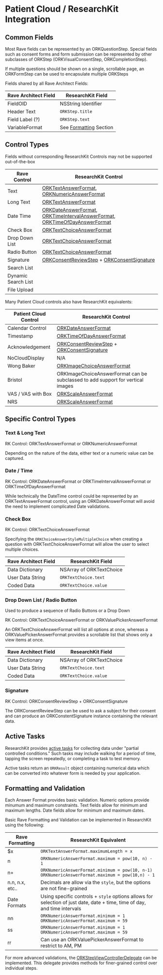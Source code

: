 # Patient Cloud / ResearchKit Integration

## Common Fields
Most Rave fields can be represented by an ORKQuestionStep. Special fields such as consent forms and form submission can be represented by
other subclasses of ORKStep (ORKVisualConsentStep, ORKCompletionStep).

If multiple questions should be shown on a single, scrollable page, an ORKFormStep can be used to encapsulate multiple ORKSteps

Fields shared by all Rave Architect Fields:

| Rave Architect Field | ResearchKit Field                                    |
| -------------------  | ----------------                                     |
| FieldOID             | NSString Identifier                                  |
| Header Text          | `ORKStep.title`                                      |
| Field Label (?)      | `ORKStep.text`                                       |
| VariableFormat       | See [Formatting](#formatting-and-validation) Section |



## Control Types

Fields without corresponding ResearchKit Controls may not be supported out-of-the-box

| Rave Control        | ResearchKit Control                                                                                                                                                                                                                                                                                       |
| --------------      | ---------                                                                                                                                                                                                                                                                                                 |
| Text                | [ORKTextAnswerFormat](http://researchkit.github.io/docs/Classes/ORKTextAnswerFormat.html), [ORKNumericAnswerFormat](http://researchkit.github.io/docs/Classes/ORKNumericAnswerFormat.html)                                                                                                                |
| Long Text           | [ORKTextAnswerFormat](http://researchkit.github.io/docs/Classes/ORKTextAnswerFormat.html)                                                                                                                                                                                                                 |
| Date Time           | [ORKDateAnswerFormat](http://researchkit.github.io/docs/Classes/ORKDateAnswerFormat.html), [ORKTimeIntervalAnswerFormat](http://researchkit.github.io/docs/Classes/ORKTimeIntervalAnswerFormat.html), [ORKTimeOfDayAnswerFormat](http://researchkit.github.io/docs/Classes/ORKTimeOfDayAnswerFormat.html) |
| Check Box           | [ORKTextChoiceAnswerFormat](http://researchkit.github.io/docs/Classes/ORKTextChoiceAnswerFormat.html)                                                                                                                                                                                                     |
| Drop Down List      | [ORKTextChoiceAnswerFormat](http://researchkit.github.io/docs/Classes/ORKTextChoiceAnswerFormat.html)                                                                                                                                                                                                     |
| Radio Button        | [ORKTextChoiceAnswerFormat](http://researchkit.github.io/docs/Classes/ORKTextChoiceAnswerFormat.html)                                                                                                                                                                                                     |
| Signature           | [ORKConsentReviewStep](http://researchkit.github.io/docs/Classes/ORKConsentReviewStep.html) + [ORKConsentSignature](http://researchkit.github.io/docs/Classes/ORKConsentSignature.html)                                                                                                                   |
| Search List         |                                                                                                                                                                                                                                                                                                           |
| Dynamic Search List |                                                                                                                                                                                                                                                                                                           |
| File Upload         |                                                                                                                                                                                                                                                                                                           |

Many Patient Cloud controls also have ResearchKit equivalents:

| Patient Cloud Control | ResearchKit Control                                                                                                                                                                     |
| --------------        | ---------                                                                                                                                                                               |
| Calendar Control      | [ORKDateAnswerFormat](https://researchkit.github.io/docs/Classes/ORKDateAnswerFormat.html)                                                                                              |
| Timestamp             | [ORKTimeOfDayAnswerFormat](https://researchkit.github.io/docs/Classes/ORKTimeOfDayAnswerFormat.html)                                                                                    |
| Acknowledgement       | [ORKConsentReviewStep](http://researchkit.github.io/docs/Classes/ORKConsentReviewStep.html) + [ORKConsentSignature](http://researchkit.github.io/docs/Classes/ORKConsentSignature.html) |
| NoCloudDisplay        | N/A                                                                                                                                                                                     |
| Wong Baker            | [ORKImageChoiceAnswerFormat](https://researchkit.github.io/docs/Classes/ORKImageChoiceAnswerFormat.html)                                                                                |
| Bristol               | ORKImageChoiceAnswerFormat can be subclassed to add support for vertical images                                                                                                         |
| VAS / VAS with Box    | [ORKScaleAnswerFormat](https://researchkit.github.io/docs/Classes/ORKScaleAnswerFormat.html)                                                                                            |
| NRS                   | [ORKScaleAnswerFormat](https://researchkit.github.io/docs/Classes/ORKScaleAnswerFormat.html)                                                                                            |



## Specific Control Types

### Text & Long Text
RK Control: ORKTextAnswerFormat or ORKNumericAnswerFormat

Depending on the nature of the data, either text or a numeric value can be captured.


### Date / Time
RK Control: ORKDateAnswerFormat or ORKTimeIntervalAnswerFormat or ORKTimeOfDayAnswerFormat

While technically the DateTime control could be represented by an ORKTextAnswerFormat control, using an ORKDateAnswerFormat will avoid the need to implement complicated Date validations.


### Check Box
RK Control: ORKTextChoiceAnswerFormat

Specifying the `ORKChoiceAnswerStyleMultipleChoice` when creating a question with ORKTextChoiceAnswerFormat will allow the user to select multiple choices.

| Rave Architect Field | ResearchKit Field        |
| -------------------  | ------------------------ |
| Data Dictionary      | NSArray of ORKTextChoice |
| User Data String     | `ORKTextChoice.text`     |
| Coded Data           | `ORKTextChoice.value`    |


### Drop Down List / Radio Button
Used to produce a sequence of Radio Buttons or a Drop Down

RK Control: ORKTextChoiceAnswerFormat or ORKValuePickerAnswerFormat

An ORKTextChoiceAnswerFormat will list all options at once, whereas a ORKValuePickerAnswerFormat provides
a scrollable list that shows only a view items at once.

| Rave Architect Field | ResearchKit Field        |
| -------------------  | ------------------------ |
| Data Dictionary      | NSArray of ORKTextChoice |
| User Data String     | `ORKTextChoice.text`     |
| Coded Data           | `ORKTextChoice.value`    |


### Signature
RK Control: ORKConsentReviewStep + ORKConsentSignature

The ORKConsentReviewStep can be used to ask a subject for their consent and can produce an ORKConstentSignature instance containing the relevant data.


## Active Tasks

ResearchKit provides [active tasks](https://researchkit.github.io/docs/docs/ActiveTasks/ActiveTasks.html) for collecting data under "partial controlled conditions." Such tasks may include walking for a period of time, tapping the screen repeatedly, or completing a task to test memory.

Active tasks return an `ORKResult` object containing numerical data which can be converted into whatever form is needed by your application.

## Formatting and Validation
Each Answer Format provides basic validation. Numeric options provide minumum and maximum constraints. Text fields allow for minimum and maximum lengths. Date fields allow for minimum and maximum dates.

Basic Rave Formatting and Validation can be implemented in ResearchKit using the following:

| Rave Formatting | ResearchKit Equivalent                                                                                                    |
| --------------- | ----------------------                                                                                                    |
| $x              | `ORKTextAnswerFormat.maximumLength = x`                                                                                   |
| n               | `ORKNumericAnswerFormat.maximum = pow(10, n) - 1`                                                                         |
| n+              | `ORKNumericAnswerFormat.minimum = pow(10, n-1)` `ORKNumericAnswerFormat.maximum = pow(10,n) - 1`                          |
| n.n, n.x, etc.. | Decimals are allow via the `style`, but the options are not fine-grained                                                  |
| Date Formats    | Using specific controls + `style` options allows for selection of just date, date + time, time of day, and time intervals |
| nn              | `ORKNumericAnswerFormat.minimum = 1` `ORKNumericAnswerFormat.maximum = 59`                                                |
| ss              | `ORKNumericAnswerFormat.minimum = 1` `ORKNumericAnswerFormat.maximum = 59`                                                |
| rr              | Can use an ORKValuePickerAnswerFormat to restrict to AM, PM                                                               |

For more advanced validations, the [ORKStepViewControllerDelegate](https://researchkit.github.io/docs/Protocols/ORKStepViewControllerDelegate.html) can be implemented. This delegate provides methods for finer-grained control over individual steps.

